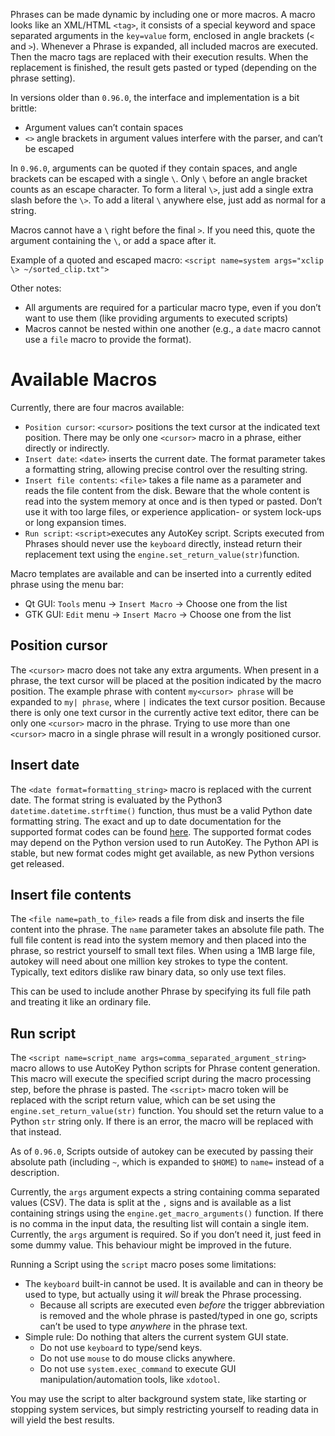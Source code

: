 
Phrases can be made dynamic by including one or more macros. A macro looks like an XML/HTML `<tag>`, it consists of a special keyword and space separated arguments in the `key=value` form, enclosed in angle brackets (`<` and `>`). Whenever a Phrase is expanded, all included macros are executed. Then the macro tags are replaced with their execution results. When the replacement is finished, the result gets pasted or typed (depending on the phrase setting).

In versions older than `0.96.0`, the interface and implementation is a bit brittle:
- Argument values can’t contain spaces
- `<>` angle brackets in argument values interfere with the parser, and can’t be escaped

In `0.96.0`, arguments can be quoted if they contain spaces, and angle brackets can be escaped with a single `\`. Only `\` before an angle bracket counts as an escape character. To form a literal `\>`, just add a single extra slash before the `\>`. To add a literal `\` anywhere else, just add as normal for a string.

Macros cannot have a `\` right before the final `>`. If you need this, quote the argument containing the `\`, or add a space after it.

Example of a quoted and escaped macro: `<script name=system args="xclip \> ~/sorted_clip.txt">`

Other notes:

- All arguments are required for a particular macro type, even if you don’t want to use them (like providing arguments to executed scripts)
- Macros cannot be nested within one another (e.g., a `date` macro cannot use a `file` macro to provide the format).


# Available Macros
Currently, there are four macros available:
* `Position cursor`: `<cursor>` positions the text cursor at the indicated text position. There may be only one `<cursor>` macro in a phrase, either directly or indirectly.
* `Insert date`: `<date>` inserts the current date. The format parameter takes a formatting string, allowing precise control over the resulting string.
* `Insert file contents`: `<file>` takes a file name as a parameter and reads the file content from the disk. Beware that the whole content is read into the system memory at once and is then typed or pasted. Don’t use it with too large files, or experience application- or system lock-ups or long expansion times.
* `Run script`: `<script>`executes any AutoKey script. Scripts executed from Phrases should never use the `keyboard` directly, instead return their replacement text using the `engine.set_return_value(str)`function.

Macro templates are available and can be inserted into a currently edited phrase using the menu bar:
* Qt GUI: `Tools` menu → `Insert Macro` → Choose one from the list
* GTK GUI: `Edit` menu → `Insert Macro` → Choose one from the list

## Position cursor
The `<cursor>` macro does not take any extra arguments. When present in a phrase, the text cursor will be placed at the position indicated by the macro position.
The example phrase with content `my<cursor> phrase` will be expanded to `my| phrase`, where `|` indicates the text cursor position.
Because there is only one text cursor in the currently active text editor, there can be only one `<cursor>` macro in the phrase. Trying to use more than one `<cursor>` macro in a single phrase will result in a wrongly positioned cursor.

## Insert date
The `<date format=formatting_string>` macro is replaced with the current date. The format string is evaluated by the Python3 `datetime.datetime.strftime()` function, thus must be a valid Python date formatting string. The exact and up to date documentation for the supported format codes can be found [here](https://docs.python.org/3/library/datetime.html#strftime-strptime-behavior). The supported format codes may depend on the Python version used to run AutoKey. The Python API is stable, but new format codes might get available, as new Python versions get released.

## Insert file contents
The `<file name=path_to_file>` reads a file from disk and inserts the file content into the phrase. The `name`  parameter takes an absolute file path.
The full file content is read into the system memory and then placed into the phrase, so restrict yourself to small text files. When using a 1MB large file, autokey will need about one million key strokes to type the content. Typically, text editors dislike raw binary data, so only use text files.

This can be used to include another Phrase by specifying its full file path and treating it like an ordinary file.

## Run script
The `<script name=script_name args=comma_separated_argument_string>` macro allows to use AutoKey Python scripts for Phrase content generation.
This macro will execute the specified script during the macro processing step, before the phrase is pasted.
The `<script>` macro token will be replaced with the script return value, which can be set using the `engine.set_return_value(str)` function. You should set the return value to a Python `str` string only.
If there is an error, the macro will be replaced with that instead.

As of `0.96.0`, Scripts outside of autokey can be executed by passing their absolute path (including `~`, which is expanded to `$HOME`) to `name=` instead of a description.

Currently, the `args` argument expects a string containing comma separated values (CSV).
The data is split at the `,` signs and is available as a list containing strings using the `engine.get_macro_arguments()` function.
If there is no comma in the input data, the resulting list will contain a single item.
Currently, the `args` argument is required. So if you don’t need it, just feed in some dummy value.
This behaviour might be improved in the future.

Running a Script using the `script` macro poses some limitations:
- The `keyboard` built-in cannot be used. It is available and can in theory be used to type, but actually using it _will_ break the Phrase processing.
  - Because all scripts are executed even _before_ the trigger abbreviation is removed and the whole phrase is pasted/typed in one go, scripts can’t be used to type _anywhere_ in the phrase text.
- Simple rule: Do nothing that alters the current system GUI state.
  - Do not use `keyboard` to type/send keys.
  - Do not use `mouse` to do mouse clicks anywhere.
  - Do not use `system.exec_command` to execute GUI manipulation/automation tools, like `xdotool`.

You may use the script to alter background system state, like starting or stopping system services, but simply restricting yourself to reading data in will yield the best results.
